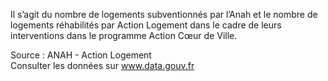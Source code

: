 <p>
Il s’agit du nombre de logements subventionnés par l’Anah et le nombre de logements réhabilités par Action Logement dans le cadre de leurs interventions dans le programme Action Cœur de Ville.
</p>
<p class="font-italic body-2">Source : ANAH - Action Logement <br> Consulter les données sur <a target="_blank" href="https://www.data.gouv.fr/fr/datasets/barometre-des-resultats-de-laction-publique/">www.data.gouv.fr</a></p>
